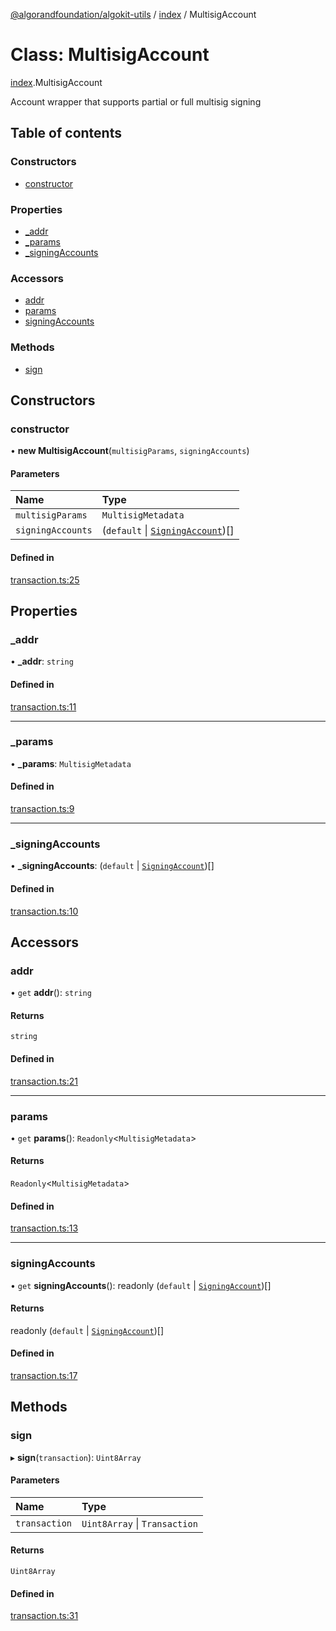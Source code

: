 [@algorandfoundation/algokit-utils](../README.md) / [index](../modules/index.md) / MultisigAccount

# Class: MultisigAccount

[index](../modules/index.md).MultisigAccount

Account wrapper that supports partial or full multisig signing

## Table of contents

### Constructors

- [constructor](index.MultisigAccount.md#constructor)

### Properties

- [\_addr](index.MultisigAccount.md#_addr)
- [\_params](index.MultisigAccount.md#_params)
- [\_signingAccounts](index.MultisigAccount.md#_signingaccounts)

### Accessors

- [addr](index.MultisigAccount.md#addr)
- [params](index.MultisigAccount.md#params)
- [signingAccounts](index.MultisigAccount.md#signingaccounts)

### Methods

- [sign](index.MultisigAccount.md#sign)

## Constructors

### constructor

• **new MultisigAccount**(`multisigParams`, `signingAccounts`)

#### Parameters

| Name | Type |
| :------ | :------ |
| `multisigParams` | `MultisigMetadata` |
| `signingAccounts` | (`default` \| [`SigningAccount`](index.SigningAccount.md))[] |

#### Defined in

[transaction.ts:25](https://github.com/algorandfoundation/algokit-utils-ts/blob/main/src/transaction.ts#L25)

## Properties

### \_addr

• **\_addr**: `string`

#### Defined in

[transaction.ts:11](https://github.com/algorandfoundation/algokit-utils-ts/blob/main/src/transaction.ts#L11)

___

### \_params

• **\_params**: `MultisigMetadata`

#### Defined in

[transaction.ts:9](https://github.com/algorandfoundation/algokit-utils-ts/blob/main/src/transaction.ts#L9)

___

### \_signingAccounts

• **\_signingAccounts**: (`default` \| [`SigningAccount`](index.SigningAccount.md))[]

#### Defined in

[transaction.ts:10](https://github.com/algorandfoundation/algokit-utils-ts/blob/main/src/transaction.ts#L10)

## Accessors

### addr

• `get` **addr**(): `string`

#### Returns

`string`

#### Defined in

[transaction.ts:21](https://github.com/algorandfoundation/algokit-utils-ts/blob/main/src/transaction.ts#L21)

___

### params

• `get` **params**(): `Readonly`<`MultisigMetadata`\>

#### Returns

`Readonly`<`MultisigMetadata`\>

#### Defined in

[transaction.ts:13](https://github.com/algorandfoundation/algokit-utils-ts/blob/main/src/transaction.ts#L13)

___

### signingAccounts

• `get` **signingAccounts**(): readonly (`default` \| [`SigningAccount`](index.SigningAccount.md))[]

#### Returns

readonly (`default` \| [`SigningAccount`](index.SigningAccount.md))[]

#### Defined in

[transaction.ts:17](https://github.com/algorandfoundation/algokit-utils-ts/blob/main/src/transaction.ts#L17)

## Methods

### sign

▸ **sign**(`transaction`): `Uint8Array`

#### Parameters

| Name | Type |
| :------ | :------ |
| `transaction` | `Uint8Array` \| `Transaction` |

#### Returns

`Uint8Array`

#### Defined in

[transaction.ts:31](https://github.com/algorandfoundation/algokit-utils-ts/blob/main/src/transaction.ts#L31)
